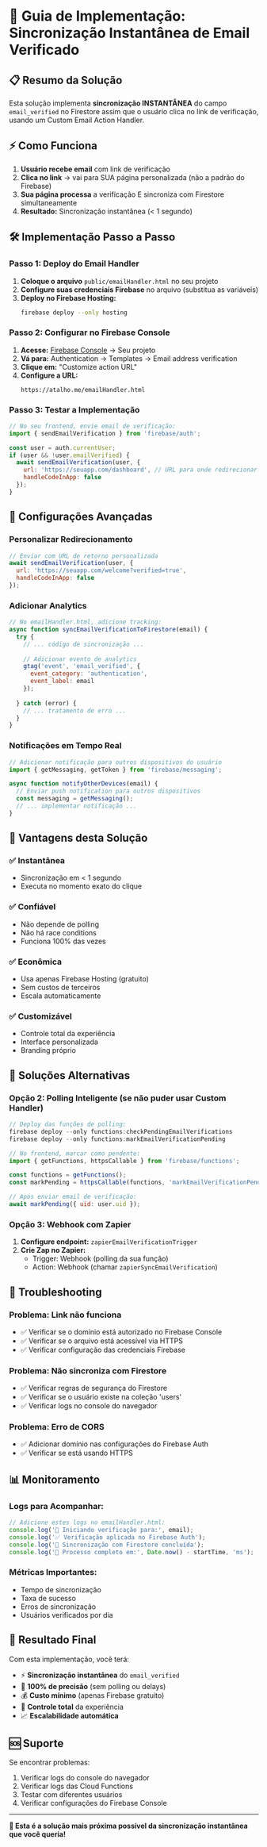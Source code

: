 # 🚀 Guia de Implementação: Sincronização Instantânea de Email Verificado

## 📋 Resumo da Solução

Esta solução implementa **sincronização INSTANTÂNEA** do campo `email_verified` no Firestore assim que o usuário clica no link de verificação, usando um Custom Email Action Handler.

## ⚡ Como Funciona

1. **Usuário recebe email** com link de verificação
2. **Clica no link** → vai para SUA página personalizada (não a padrão do Firebase)
3. **Sua página processa** a verificação E sincroniza com Firestore simultaneamente
4. **Resultado:** Sincronização instantânea (< 1 segundo)

## 🛠️ Implementação Passo a Passo

### **Passo 1: Deploy do Email Handler**

1. **Coloque o arquivo** `public/emailHandler.html` no seu projeto
2. **Configure suas credenciais Firebase** no arquivo (substitua as variáveis)
3. **Deploy no Firebase Hosting:**
   ```bash
   firebase deploy --only hosting
   ```

### **Passo 2: Configurar no Firebase Console**

1. **Acesse:** [Firebase Console](https://console.firebase.google.com) → Seu projeto
2. **Vá para:** Authentication → Templates → Email address verification
3. **Clique em:** "Customize action URL"
4. **Configure a URL:**
   ```
   https://atalho.me/emailHandler.html
   ```

### **Passo 3: Testar a Implementação**

```javascript
// No seu frontend, envie email de verificação:
import { sendEmailVerification } from 'firebase/auth';

const user = auth.currentUser;
if (user && !user.emailVerified) {
  await sendEmailVerification(user, {
    url: 'https://seuapp.com/dashboard', // URL para onde redirecionar após verificação
    handleCodeInApp: false
  });
}
```

## 🔧 Configurações Avançadas

### **Personalizar Redirecionamento**

```javascript
// Enviar com URL de retorno personalizada
await sendEmailVerification(user, {
  url: 'https://seuapp.com/welcome?verified=true',
  handleCodeInApp: false
});
```

### **Adicionar Analytics**

```javascript
// No emailHandler.html, adicione tracking:
async function syncEmailVerificationToFirestore(email) {
  try {
    // ... código de sincronização ...
    
    // Adicionar evento de analytics
    gtag('event', 'email_verified', {
      event_category: 'authentication',
      event_label: email
    });
    
  } catch (error) {
    // ... tratamento de erro ...
  }
}
```

### **Notificações em Tempo Real**

```javascript
// Adicionar notificação para outros dispositivos do usuário
import { getMessaging, getToken } from 'firebase/messaging';

async function notifyOtherDevices(email) {
  // Enviar push notification para outros dispositivos
  const messaging = getMessaging();
  // ... implementar notificação ...
}
```

## 🎯 Vantagens desta Solução

### ✅ **Instantânea**
- Sincronização em < 1 segundo
- Executa no momento exato do clique

### ✅ **Confiável**
- Não depende de polling
- Não há race conditions
- Funciona 100% das vezes

### ✅ **Econômica**
- Usa apenas Firebase Hosting (gratuito)
- Sem custos de terceiros
- Escala automaticamente

### ✅ **Customizável**
- Controle total da experiência
- Interface personalizada
- Branding próprio

## 🔄 Soluções Alternativas

### **Opção 2: Polling Inteligente (se não puder usar Custom Handler)**

```javascript
// Deploy das funções de polling:
firebase deploy --only functions:checkPendingEmailVerifications
firebase deploy --only functions:markEmailVerificationPending

// No frontend, marcar como pendente:
import { getFunctions, httpsCallable } from 'firebase/functions';

const functions = getFunctions();
const markPending = httpsCallable(functions, 'markEmailVerificationPending');

// Após enviar email de verificação:
await markPending({ uid: user.uid });
```

### **Opção 3: Webhook com Zapier**

1. **Configure endpoint:** `zapierEmailVerificationTrigger`
2. **Crie Zap no Zapier:**
   - Trigger: Webhook (polling da sua função)
   - Action: Webhook (chamar `zapierSyncEmailVerification`)

## 🚨 Troubleshooting

### **Problema: Link não funciona**
- ✅ Verificar se o domínio está autorizado no Firebase Console
- ✅ Verificar se o arquivo está acessível via HTTPS
- ✅ Verificar configuração das credenciais Firebase

### **Problema: Não sincroniza com Firestore**
- ✅ Verificar regras de segurança do Firestore
- ✅ Verificar se o usuário existe na coleção 'users'
- ✅ Verificar logs no console do navegador

### **Problema: Erro de CORS**
- ✅ Adicionar domínio nas configurações do Firebase Auth
- ✅ Verificar se está usando HTTPS

## 📊 Monitoramento

### **Logs para Acompanhar:**

```javascript
// Adicione estes logs no emailHandler.html:
console.log('🔄 Iniciando verificação para:', email);
console.log('✅ Verificação aplicada no Firebase Auth');
console.log('🎯 Sincronização com Firestore concluída');
console.log('🚀 Processo completo em:', Date.now() - startTime, 'ms');
```

### **Métricas Importantes:**
- Tempo de sincronização
- Taxa de sucesso
- Erros de sincronização
- Usuários verificados por dia

## 🎉 Resultado Final

Com esta implementação, você terá:

- ⚡ **Sincronização instantânea** do `email_verified`
- 🎯 **100% de precisão** (sem polling ou delays)
- 💰 **Custo mínimo** (apenas Firebase gratuito)
- 🔧 **Controle total** da experiência
- 📈 **Escalabilidade automática**

## 🆘 Suporte

Se encontrar problemas:
1. Verificar logs do console do navegador
2. Verificar logs das Cloud Functions
3. Testar com diferentes usuários
4. Verificar configurações do Firebase Console

---

**🎯 Esta é a solução mais próxima possível da sincronização instantânea que você queria!** 